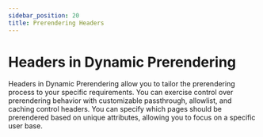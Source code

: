 ```yaml
---
sidebar_position: 20
title: Prerendering Headers
---
```


# Headers in Dynamic Prerendering

Headers in Dynamic Prerendering allow you to tailor the prerendering process to your specific requirements. You can exercise control over prerendering behavior with customizable passthrough, allowlist, and caching control headers. You can specify which pages should be prerendered based on unique attributes, allowing you to focus on a specific user base.

<DocCardList />
